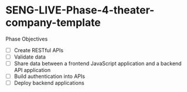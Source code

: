 # SENG-LIVE-Phase-4-theater-company-template

Phase Objectives
- [ ] Create RESTful APIs
- [ ] Validate data
- [ ] Share data between a frontend JavaScript application and a backend API application
- [ ] Build authentication into APIs
- [ ] Deploy backend applications
